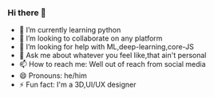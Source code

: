 ### Hi there 👋





<!--- 🔭 I’m currently working on a project called PROJECT50, that's very famous for self-development, 
      For people to get to know about it, I'm creating a website -->
- 🌱 I’m currently learning python
- 👯 I’m looking to collaborate on any platform
- 🤔 I’m looking for help with ML,deep-learning,core-JS
- 💬 Ask me about whatever you feel like,that ain't personal
- 📫 How to reach me:  Well out of reach from social media
- 😄 Pronouns: he/him
- ⚡ Fun fact: I'm a 3D,UI/UX designer
